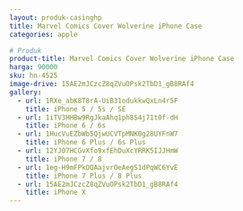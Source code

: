 ```yaml
---
layout: produk-casinghp
title: Marvel Comics Cover Wolverine iPhone Case
categories: apple

# Produk
product-title: Marvel Comics Cover Wolverine iPhone Case
harga: 90000
sku: hn-4525
image-drive: 15AE2mJCzcZ8qZVuOPsk2TbD1_gB8RAf4
gallery:
  - url: 1RXe_abK8T8rA-UiB31odukkwQxLn4r5F
    title: iPhone 5 / 5s / SE
  - url: 1iTV3HHBw9RgJkaAhq1ph8S4j71t0f-dH
    title: iPhone 6 / 6s
  - url: 1HucVuEZbWb5QjwUCVTpMNK0g28UYFnW7
    title: iPhone 6 Plus / 6s Plus
  - url: 12YJ07HCGvXfo9xfEhDuXcYRRK5IJJHmW
    title: iPhone 7 / 8
  - url: 1eg-H9mFPkOQAajvrOeAegS1dPqWC6YvE
    title: iPhone 7 Plus / 8 Plus
  - url: 15AE2mJCzcZ8qZVuOPsk2TbD1_gB8RAf4
    title: iPhone X
---
```


